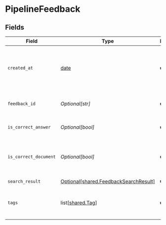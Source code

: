 # PipelineFeedback


## Fields

| Field                                                                                    | Type                                                                                     | Required                                                                                 | Description                                                                              |
| ---------------------------------------------------------------------------------------- | ---------------------------------------------------------------------------------------- | ---------------------------------------------------------------------------------------- | ---------------------------------------------------------------------------------------- |
| `created_at`                                                                             | [date](https://docs.python.org/3/library/datetime.html#date-objects)                     | :heavy_check_mark:                                                                       | Datetime object, specifies when the feedback was created                                 |
| `feedback_id`                                                                            | *Optional[str]*                                                                          | :heavy_check_mark:                                                                       | Unique identifier of the feedback                                                        |
| `is_correct_answer`                                                                      | *Optional[bool]*                                                                         | :heavy_check_mark:                                                                       | Feedback if the answer was correct                                                       |
| `is_correct_document`                                                                    | *Optional[bool]*                                                                         | :heavy_check_mark:                                                                       | Feedback if the document was matched correctly                                           |
| `search_result`                                                                          | [Optional[shared.FeedbackSearchResult]](undefined/models/shared/feedbacksearchresult.md) | :heavy_check_mark:                                                                       | N/A                                                                                      |
| `tags`                                                                                   | list[[shared.Tag](undefined/models/shared/tag.md)]                                       | :heavy_check_mark:                                                                       | A list of tags associated with the feedback.                                             |